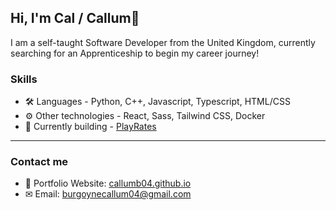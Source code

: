 ## Hi, I'm Cal / Callum👋

I am a self-taught Software Developer from the United Kingdom, currently searching for an Apprenticeship to begin my career journey!

### Skills
- 🛠 Languages - Python, C++, Javascript, Typescript, HTML/CSS <br>
- ⚙ Other technologies - React, Sass, Tailwind CSS, Docker
- 🌱 Currently building - [PlayRates](https://github.com/CallumB04/PlayRates)

---

### Contact me
- 📃 Portfolio Website: [callumb04.github.io](https://callumb04.github.io)
- ✉ Email: [burgoynecallum04@gmail.com](mailto:burgoynecallum04@gmail.com)

<!--
**CallumB04/CallumB04** is a ✨ _special_ ✨ repository because its `README.md` (this file) appears on your GitHub profile.

Here are some ideas to get you started:

- 🔭 I’m currently working on ...
- 🌱 I’m currently learning ...
- 👯 I’m looking to collaborate on ...
- 🤔 I’m looking for help with ...
- 💬 Ask me about ...
- 📫 How to reach me: ...
- 😄 Pronouns: ...
- ⚡ Fun fact: ...
-->
